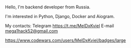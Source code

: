 Hello, I'm backend developer from Russia.

I'm interested in Python, Django, Docker and Aiogram.

My contacts:
Telegram https://t.me/MelDxKviel
E-mail mega1hack52@gmail.com


https://www.codewars.com/users/MelDxKviel/badges/large
